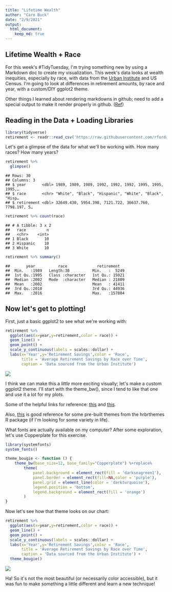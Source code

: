 ```yaml
---
title: "Lifetime Wealth"
author: "Caro Buck"
date: "2/9/2021"
output: 
  html_document:
    keep_md: true
---
```




## Lifetime Wealth + Race

For this week's \#TidyTuesday, I'm trying something new by using a Markdown doc to create my visualization. This week's data looks at wealth inequities, especially by race, with data from the [Urban Institute](https://apps.urban.org/features/wealth-inequality-charts/) and US Census. I'm going to look at differences in retirement amounts, by race and year, with a custom/DIY ggplot2 theme.

Other things I learned about rendering markdowns in github; need to add a special output to make it render properly in github. ([Ref](https://stackoverflow.com/questions/39814916/how-can-i-see-output-of-rmd-in-github))

## Reading in the Data + Loading Libraries


```r
library(tidyverse)
retirement <- readr::read_csv('https://raw.githubusercontent.com/rfordatascience/tidytuesday/master/data/2021/2021-02-09/retirement.csv')
```

Let's get a glimpse of the data for what we'll be working with. How many races? How many years?


```r
retirement %>%
  glimpse()
```

```
## Rows: 30
## Columns: 3
## $ year       <dbl> 1989, 1989, 1989, 1992, 1992, 1992, 1995, 1995, 1995,…
## $ race       <chr> "White", "Black", "Hispanic", "White", "Black", "Hisp…
## $ retirement <dbl> 32649.430, 5954.398, 7121.722, 36637.760, 7798.197, 5…
```

```r
retirement %>% count(race)
```

```
## # A tibble: 3 x 2
##   race         n
##   <chr>    <int>
## 1 Black       10
## 2 Hispanic    10
## 3 White       10
```

```r
retirement %>% summary()
```

```
##       year          race             retirement    
##  Min.   :1989   Length:30          Min.   :  5249  
##  1st Qu.:1995   Class :character   1st Qu.: 15021  
##  Median :2002   Mode  :character   Median : 21809  
##  Mean   :2002                      Mean   : 41411  
##  3rd Qu.:2010                      3rd Qu.: 44936  
##  Max.   :2016                      Max.   :157884
```

## Now let's get to plotting!

First, just a basic ggplot2 to see what we're working with:


```r
retirement %>%
  ggplot(aes(x=year,y=retirement,color = race)) +
  geom_line() +
  geom_point() +
  scale_y_continuous(labels = scales::dollar) +
  labs(x='Year',y='Retirement Savings',color = 'Race',
       title = 'Average Retirement Savings by Race over Time',
       caption = 'Data sourced from the Urban Institute')
```

![](Figs/unnamed-chunk-3-1.png)<!-- -->

I think we can make this a *little* more exciting visually; let's make a custom ggplot2 theme. I'll start with the theme_bw(), since I tend to like that one and use it a lot for my plots.

Some of the helpful links for reference: [this](https://joeystanley.com/blog/custom-themes-in-ggplot2) and [this](https://www.andrewheiss.com/blog/2017/09/27/working-with-r-cairo-graphics-custom-fonts-and-ggplot/#:~:text=R%20and%20ggplot%20can%20create,font%20family%20for%20the%20plot).

Also, [this](https://github.com/hrbrmstr/hrbrthemes) is good reference for some pre-built themes from the hrbrthemes R package (if I'm looking for some variety in life).

What fonts are actually available on my computer? After some exploration, let's use Copperplate for this exercise.


```r
library(systemfonts)
system_fonts()

theme_bougie <- function () { 
    theme_bw(base_size=12, base_family="Copperplate") %+replace% 
        theme(
            panel.background = element_rect(fill = 'darkseagreen1'),
            panel.border = element_rect(fill=NA,color = 'purple'),
            panel.grid = element_line(color = 'darkturquoise'),
            legend.position = 'bottom',
            legend.background = element_rect(fill = 'orange')
        )
}
```

Now let's see how that theme looks on our chart:


```r
retirement %>%
  ggplot(aes(x=year,y=retirement,color = race)) +
  geom_line() +
  geom_point() +
  scale_y_continuous(labels = scales::dollar) +
  labs(x='Year',y='Retirement Savings',color = 'Race',
       title = 'Average Retirement Savings by Race over Time',
       caption = 'Data sourced from the Urban Institute') +
  theme_bougie() 
```

![](Figs/unnamed-chunk-5-1.png)<!-- -->

Ha! So it's not the most beautiful (or necessarily color accessible), but it was fun to make something a little different and learn a new technique!
